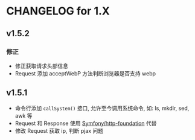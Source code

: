 # CHANGELOG for 1.X

## v1.5.2

### 修正
- 修正获取请求头部信息
- Request 添加 acceptWebP 方法判断浏览器是否支持 webp

## v1.5.1

- 命令行添加 `callSystem()` 接口, 允许至今调用系统命令, 如: ls, mkdir, sed, awk 等
- Request 和 Response 使用 [Symfony/http-foundation](https://github.com/symfony/http-foundation) 代替
- 修改 Request 获取 ip, 判断 pjax 问题
